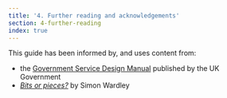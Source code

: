 ```yaml
---
title: '4. Further reading and acknowledgements'
section: 4-further-reading
index: true
---
```


This guide has been informed by, and uses content from:

- the [Government Service Design Manual](https://www.gov.uk/service-manual) published by the UK Government
- _[Bits or pieces?](http://blog.gardeviance.org)_ by Simon Wardley
